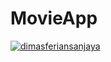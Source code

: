# MovieApp
[![dimasferiansanjaya](https://circleci.com/gh/dimasferiansanjaya/MovieApp.svg?style=svg)](https://circleci.com/gh/dimasferiansanjaya/MovieApp)
